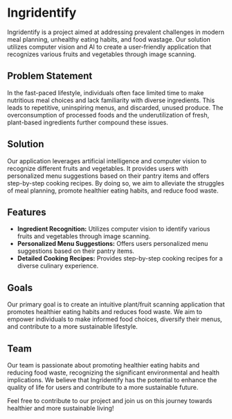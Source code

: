# Ingridentify

Ingridentify is a project aimed at addressing prevalent challenges in modern meal planning, unhealthy eating habits, and food wastage. Our solution utilizes computer vision and AI to create a user-friendly application that recognizes various fruits and vegetables through image scanning.

## Problem Statement

In the fast-paced lifestyle, individuals often face limited time to make nutritious meal choices and lack familiarity with diverse ingredients. This leads to repetitive, uninspiring menus, and discarded, unused produce. The overconsumption of processed foods and the underutilization of fresh, plant-based ingredients further compound these issues.

## Solution

Our application leverages artificial intelligence and computer vision to recognize different fruits and vegetables. It provides users with personalized menu suggestions based on their pantry items and offers step-by-step cooking recipes. By doing so, we aim to alleviate the struggles of meal planning, promote healthier eating habits, and reduce food waste.

## Features

- **Ingredient Recognition:** Utilizes computer vision to identify various fruits and vegetables through image scanning.
- **Personalized Menu Suggestions:** Offers users personalized menu suggestions based on their pantry items.
- **Detailed Cooking Recipes:** Provides step-by-step cooking recipes for a diverse culinary experience.

## Goals

Our primary goal is to create an intuitive plant/fruit scanning application that promotes healthier eating habits and reduces food waste. We aim to empower individuals to make informed food choices, diversify their menus, and contribute to a more sustainable lifestyle.

## Team

Our team is passionate about promoting healthier eating habits and reducing food waste, recognizing the significant environmental and health implications. We believe that Ingridentify has the potential to enhance the quality of life for users and contribute to a more sustainable future.

Feel free to contribute to our project and join us on this journey towards healthier and more sustainable living!

